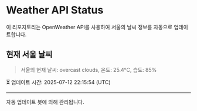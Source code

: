 
# Weather API Status

이 리포지토리는 OpenWeather API를 사용하여 서울의 날씨 정보를 자동으로 업데이트합니다.

## 현재 서울 날씨
> 서울의 현재 날씨: overcast clouds, 온도: 25.4°C, 습도: 85%

⏳ 업데이트 시간: 2025-07-12 22:15:54 (UTC)

---
자동 업데이트 봇에 의해 관리됩니다.
